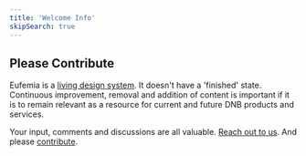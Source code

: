 ```yaml
---
title: 'Welcome Info'
skipSearch: true
---
```


## Please Contribute

Eufemia is a [living design system](/design-system/about/living-system). It doesn't have a 'finished' state. Continuous improvement, removal and addition of content is important if it is to remain relevant as a resource for current and future DNB products and services.

Your input, comments and discussions are all valuable. [Reach out to us](/design-system/contact). And please [contribute](/contribution).
